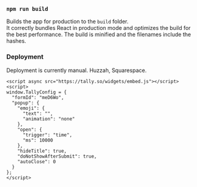 ### `npm run build`

Builds the app for production to the `build` folder.\
It correctly bundles React in production mode and optimizes the build for the best performance.
The build is minified and the filenames include the hashes.

### Deployment

Deployment is currently manual. Huzzah, Squarespace.

```
<script async src="https://tally.so/widgets/embed.js"></script>
<script>
window.TallyConfig = {
  "formId": "meD6Wo",
  "popup": {
    "emoji": {
      "text": "",
      "animation": "none"
    },
    "open": {
      "trigger": "time",
      "ms": 10000
    },
    "hideTitle": true,
    "doNotShowAfterSubmit": true,
    "autoClose": 0
  }
};
</script>
```
